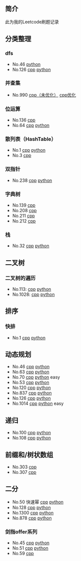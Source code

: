 ## 简介

此为我的Leetcode刷题记录

## 分类整理

### dfs

+ No.46 [python](python/46.py)
+ No.126 [cpp](cpp/126.cpp) [python](python/126.py)

### 并查集

+ No.990 [cpp（未优化）](cpp/990.cpp) [cpp优化](cpp/990_1.cpp)

### 位运算

+ No.136 [cpp](cpp/136.cpp)
+ No.64 [cpp](cpp/64.cpp) [python](python/64.py)

### 散列表（HashTable）

+ No.1 [cpp](cpp/1.cpp) [python](python/1.py)
+ No.3 [cpp](cpp/3.cpp)

### 双指针

+ No.238 [cpp](cpp/238.cpp) [python](python/238.py)

### 字典树

+ No.139 [cpp](cpp/139.cpp)
+ No.208 [cpp](cpp/数据结构/Trie.cpp)
+ No.211 [cpp](cpp/211.cpp)
+ No.212 [cpp](cpp/212.cpp)

### 栈

+ No.32 [cpp](cpp/32.cpp) [python](python/32.py)

## 二叉树

### 二叉树的遍历

+ No.113: [cpp](cpp/113.cpp) [python](python/113.py)
+ No.1028: [cpp](cpp/1028.cpp) [python](python/1028.py)

## 排序

### 快排

+ No.1 [cpp](cpp/215_2.cpp) [python](python/215.py)

## 动态规划

+ No.46 [cpp]()  [python](python/46_dp.py)
+ No.63 [cpp](cpp/63.cpp) [python](python/63.py)
+ No.70 [cpp](cpp/70.cpp) [python](python/70.py)   easy
+ No.53 [cpp](cpp/53.cpp) [python](python/53.py)
+ No.120 [cpp](cpp/120.cpp) [python](python/120.py)
+ No.837 [cpp](cpp/837.cpp) [python](python/837.py)
+ No.126 [cpp](cpp/126.cpp) [python](python/126.py)
+ No.1014 [cpp](cpp/1014.cpp) [python](python/1014.py) easy

## 递归 

+ No.100 [cpp](cpp/100.py) [python](python/100.py)
+ No.108 [cpp](cpp/100.py) [python](python/108.py)

## 前缀和/树状数组

+ No.303 [cpp](cpp/303.cpp)
+ No.307 [cpp](cpp/307.cpp)

## 二分

+ No.50 快速幂 [cpp](cpp/50.cpp) [python](python/50.py)
+ No.128 [cpp](cpp/128.cpp) [python](python/128.py)
+ No.1300 [cpp](cpp/1300.cpp) [python](python/1300.py)
+ No.878 [cpp](cpp/878.cpp) [python](python/878.py)

### 剑指offer系列

+ No.45 [cpp](#) [python](剑指offer/python/45.py)
+ No.51 [cpp](剑指offer/cpp/51.cpp) [python](剑指offer/python/51.py)
+ No.59 [cpp](剑指offer/cpp/59.cpp)